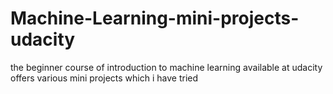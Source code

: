# Machine-Learning-mini-projects-udacity
the beginner course of introduction to machine learning available at udacity offers various mini projects which i have tried

